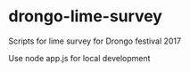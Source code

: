# drongo-lime-survey
Scripts for lime survey for Drongo festival 2017


Use node app.js for local development
